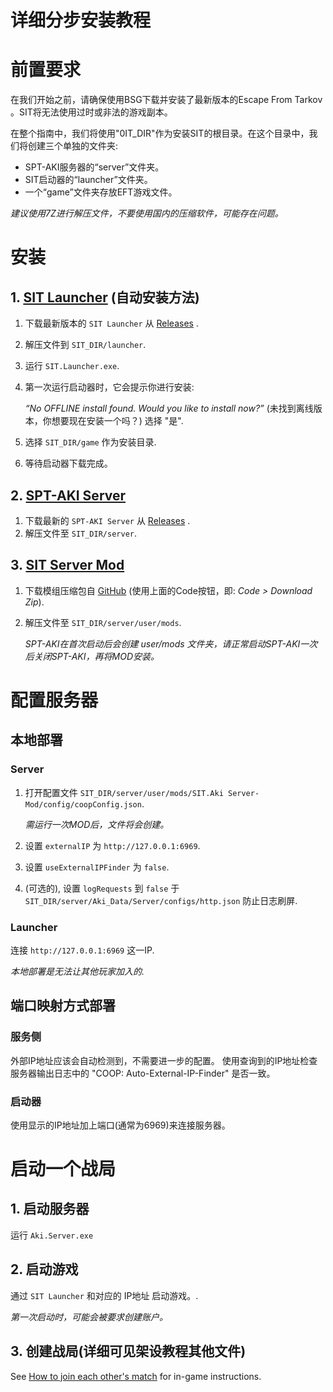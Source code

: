 # 详细分步安装教程

# 前置要求

在我们开始之前，请确保使用BSG下载并安装了最新版本的Escape From Tarkov 。SIT将无法使用过时或非法的游戏副本。

在整个指南中，我们将使用"0IT_DIR"作为安装SIT的根目录。在这个目录中，我们将创建三个单独的文件夹:

- SPT-AKI服务器的“server”文件夹。
- SIT启动器的“launcher”文件夹。
- 一个“game”文件夹存放EFT游戏文件。

*建议使用7Z进行解压文件，不要使用国内的压缩软件，可能存在问题。*

# 安装

## 1. [SIT Launcher](https://github.com/paulov-t/SIT.Launcher/releases) (自动安装方法)

1. 下载最新版本的 `SIT Launcher` 从 [Releases](https://github.com/paulov-t/SIT.Launcher/releases) .
2. 解压文件到 `SIT_DIR/launcher`.
3. 运行 `SIT.Launcher.exe`.
4. 第一次运行启动器时，它会提示你进行安装:
    
    *“No OFFLINE install found. Would you like to install now?”* 
    (未找到离线版本，你想要现在安装一个吗？)
    选择 "是".

5. 选择 `SIT_DIR/game` 作为安装目录.
6. 等待启动器下载完成。

## 2. [SPT-AKI Server](https://dev.sp-tarkov.com/SPT-AKI/Stable-releases/releases)

1. 下载最新的 `SPT-AKI Server` 从 [Releases](https://dev.sp-tarkov.com/SPT-AKI/Stable-releases/releases) .
2. 解压文件至 `SIT_DIR/server`.

## 3. [SIT Server Mod](https://github.com/paulov-t/SIT.Aki-Server-Mod)
1. 下载模组压缩包自 [GitHub](https://github.com/paulov-t/SIT.Aki-Server-Mod) (使用上面的Code按钮，即: *Code > Download Zip*).
2. 解压文件至 `SIT_DIR/server/user/mods`.

    *SPT-AKI在首次启动后会创建 user/mods 文件夹，请正常启动SPT-AKI一次后关闭SPT-AKI，再将MOD安装。*

# 配置服务器

## 本地部署

### Server
1. 打开配置文件 `SIT_DIR/server/user/mods/SIT.Aki Server-Mod/config/coopConfig.json`.

    *需运行一次MOD后，文件将会创建。*

2. 设置 `externalIP` 为 `http://127.0.0.1:6969`.
3. 设置 `useExternalIPFinder` 为 `false`.
4. (可选的), 设置 `logRequests` 到 `false` 于 `SIT_DIR/server/Aki_Data/Server/configs/http.json` 防止日志刷屏.

### Launcher
连接 `http://127.0.0.1:6969` 这一IP.

*本地部署是无法让其他玩家加入的.*

## 端口映射方式部署

### 服务侧
外部IP地址应该会自动检测到，不需要进一步的配置。
使用查询到的IP地址检查服务器输出日志中的 "COOP: Auto-External-IP-Finder" 是否一致。

### 启动器
使用显示的IP地址加上端口(通常为6969)来连接服务器。

# 启动一个战局

## 1. 启动服务器

运行 `Aki.Server.exe`

## 2. 启动游戏

通过 `SIT Launcher` 和对应的 IP地址 启动游戏。.

*第一次启动时，可能会被要求创建账户。*

## 3. 创建战局(详细可见架设教程其他文件)

See [How to join each other's match](https://github.com/paulov-t/SIT.Core/wiki/en/Guides/HOSTING.md#how-to-join-each-others-match) for in-game instructions.
